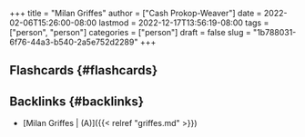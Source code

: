 +++
title = "Milan Griffes"
author = ["Cash Prokop-Weaver"]
date = 2022-02-06T15:26:00-08:00
lastmod = 2022-12-17T13:56:19-08:00
tags = ["person", "person"]
categories = ["person"]
draft = false
slug = "1b788031-6f76-44a3-b540-2a5e752d2289"
+++

## Flashcards {#flashcards}


## Backlinks {#backlinks}

-   [Milan Griffes | (A)]({{< relref "griffes.md" >}})
